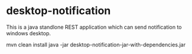 # desktop-notification
This is a java standlone REST application which can send notification to windows desktop.

mvn clean install
java -jar desktop-notification-jar-with-dependencies.jar
